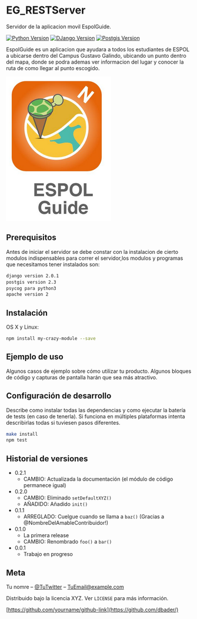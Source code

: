 # EG_RESTServer
Servidor de la aplicacion movil EspolGuide.

[![Python Version][python-image]][python-downloads]
[![DJango Version][django-image]][django-downloads]
[![Postgis Version][postgis-image]][postgis-downloads]

EspolGuide es un aplicacion que ayudara a todos los estudiantes de ESPOL a ubicarse dentro del Campus Gustavo Galindo, ubicando un punto dentro del mapa, donde se podra ademas ver informacion del lugar y conocer la ruta de como llegar al punto escogido.

![](header.png)

## Prerequisitos

Antes de iniciar el servidor se debe constar con la instalacion de cierto modulos indispensables para correr el servidor,los modulos y programas que necesitamos tener instalados son:

```sh
django version 2.0.1
postgis version 2.3
psycog para python3
apache version 2

```


## Instalación

OS X y Linux:

```sh
npm install my-crazy-module --save
```


## Ejemplo de uso

Algunos casos de ejemplo sobre cómo utilizar tu producto. Algunos bloques de código y capturas de pantalla harán que sea más atractivo.

## Configuración de desarrollo

Describe como instalar todas las dependencias y como ejecutar la batería de tests (en caso de tenerla). Si funciona en múltiples plataformas intenta describirlas todas si tuviesen pasos diferentes.

```sh
make install
npm test
```

## Historial de versiones

* 0.2.1
    * CAMBIO: Actualizada la documentación (el módulo de código permanece igual)
* 0.2.0
    * CAMBIO: Eliminado `setDefaultXYZ()`
    * AÑADIDO: Añadido `init()`
* 0.1.1
    * ARREGLADO: Cuelgue cuando se llama a `baz()` (Gracias a  @NombreDelAmableContribuidor!)
* 0.1.0
    * La primera release
    * CAMBIO: Renombrado `foo()` a `bar()`
* 0.0.1
    * Trabajo en progreso

## Meta

Tu nomre – [@TuTwitter](https://twitter.com/dbader_org) – TuEmail@example.com

Distribuido bajo la licencia XYZ. Ver ``LICENSE`` para más información.

[https://github.com/yourname/github-link](https://github.com/dbader/)

[python-image]: https://img.shields.io/pypi/pyversions/Django.svg
[django-image]: https://img.shields.io/pypi/dm/Django.svg
[python-downloads]: https://www.python.org/downloads/
[django-downloads]: https://www.python.org/downloads/
[postgis-image]: https://img.shields.io/pypi/dm/Django.svg
[postgis-downloads]: http://www.gis-blog.com/how-to-install-postgis-2-3-on-ubuntu-16-04-lts/
